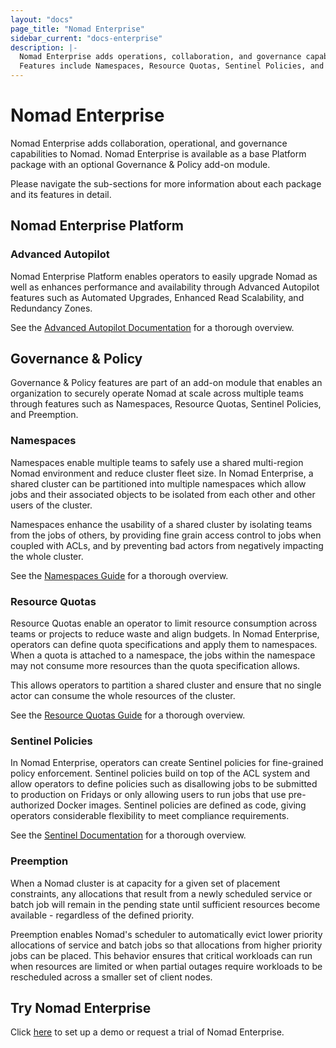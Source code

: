 ```yaml
---
layout: "docs"
page_title: "Nomad Enterprise"
sidebar_current: "docs-enterprise"
description: |-
  Nomad Enterprise adds operations, collaboration, and governance capabilities to Nomad.
  Features include Namespaces, Resource Quotas, Sentinel Policies, and Advanced Autopilot.
---
```


# Nomad Enterprise

Nomad Enterprise adds collaboration, operational, and governance capabilities to
Nomad.  Nomad Enterprise is available as a base Platform package with an
optional Governance & Policy add-on module.

Please navigate the sub-sections for more information about each package and its
features in detail.

## Nomad Enterprise Platform

### Advanced Autopilot

Nomad Enterprise Platform enables operators to easily upgrade Nomad as well as
enhances performance and availability through Advanced Autopilot features such
as Automated Upgrades, Enhanced Read Scalability, and Redundancy Zones.

See the [Advanced Autopilot Documentation](/docs/enterprise/autopilot.html) for
a thorough overview.

## Governance & Policy

Governance & Policy features are part of an add-on module that enables an
organization to securely operate Nomad at scale across multiple teams through
features such as Namespaces, Resource Quotas, Sentinel Policies, and Preemption.

### Namespaces

Namespaces enable multiple teams to safely use a shared multi-region Nomad
environment and reduce cluster fleet size. In Nomad Enterprise, a shared cluster
can be partitioned into multiple namespaces which allow jobs and their
associated objects to be isolated from each other and other users of the
cluster.

Namespaces enhance the usability of a shared cluster by isolating teams from the
jobs of others, by providing fine grain access control to jobs when coupled with
ACLs, and by preventing bad actors from negatively impacting the whole cluster.

See the [Namespaces Guide](/guides/governance-and-policy/namespaces.html) for a
thorough overview.

### Resource Quotas

Resource Quotas enable an operator to limit resource consumption across teams or
projects to reduce waste and align budgets. In Nomad Enterprise, operators can
define quota specifications and apply them to namespaces. When a quota is
attached to a namespace, the jobs within the namespace may not consume more
resources than the quota specification allows.

This allows operators to partition a shared cluster and ensure that no single
actor can consume the whole resources of the cluster.

See the [Resource Quotas Guide](/guides/governance-and-policy/quotas.html) for a
thorough overview.

### Sentinel Policies

In Nomad Enterprise, operators can create Sentinel policies for fine-grained
policy enforcement. Sentinel policies build on top of the ACL system and allow
operators to define policies such as disallowing jobs to be submitted to
production on Fridays or only allowing users to run jobs that use pre-authorized
Docker images. Sentinel policies are defined as code, giving operators
considerable flexibility to meet compliance requirements.

See the [Sentinel Documentation](/docs/enterprise/sentinel.html) for a thorough
overview.

### Preemption

When a Nomad cluster is at capacity for a given set of placement constraints,
any allocations that result from a newly scheduled service or batch job will
remain in the pending state until sufficient resources become available -
regardless of the defined priority.

Preemption enables Nomad's scheduler to automatically evict lower priority
allocations of service and batch jobs so that allocations from higher priority
jobs can be placed. This behavior ensures that critical workloads can run when
resources are limited or when partial outages require workloads to be
rescheduled across a smaller set of client nodes.

## Try Nomad Enterprise

Click [here](https://www.hashicorp.com/go/nomad-enterprise) to set up a demo or
request a trial of Nomad Enterprise.
